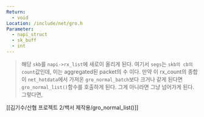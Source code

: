 ```yaml
---
Return:
  - void
Location: /include/net/gro.h
Parameter:
  - napi_struct
  - sk_buff
  - int
---
```

>해당 `skb`를 `napi->rx_list`에 새로이 올리게 된다. 여기서 `segs`는 `skb의 cb의 count`값인데, 이는 aggregated된 packet의 수 이다. 만약 이 rx_count의 종합이 `net_hotdata`에서 가져온 `gro_normal_batch`보다 크거나 같게 된다면 `gro_normal_list()`함수를 호출하게 된다. 그게 아니라면 그냥 넘어가게 된다. 그렇다면, 

[[김기수/산협 프로젝트 2/백서 제작용/gro_normal_list()]]